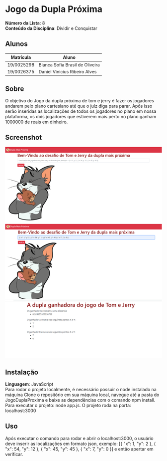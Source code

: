 

# Jogo da Dupla Próxima

**Número da Lista**: 8<br>
**Conteúdo da Disciplina**: Dividir e Conquistar<br>

## Alunos
|Matrícula | Aluno |
| -- | -- |
| 19/0025298  | Bianca Sofia Brasil de Oliveira|
| 19/0026375  | Daniel Vinicius Ribeiro Alves |

## Sobre 
O objetivo do Jogo da dupla próxima de tom e jerry é  fazer os jogadores andarem pelo plano cartesiano até que o juíz diga para parar. Após isso serão inseridas as localizações
de todos os jogadores no plano em nossa plataforma, os dois jogadores que estiverem mais perto no plano ganham 1000000 de reais em dinheiro.

## Screenshot

![Página 1](Prints/pagina1.png)
![Página 2](Prints/pagina2.png)
![Página 3](Prints/pagina3.png)


## Instalação 
**Linguagem**: JavaScript<br>
Para rodar o projeto localmente, é necessário possuir o node instalado na máquina
Clone o repositório em sua máquina local, navegue até a pasta do JogoDuplaProxima e baixe as dependências com o comando npm install.
Para executar o projeto: node app.js. O projeto roda na porta: localhost:3000

## Uso 
Após executar o comando para rodar e abrir o localhost:3000, o usuário deve inserir as localizações em formato json, exemplo: [{ "x": 1, "y": 2 }, { "x": 54, "y": 12 }, { "x": 45, "y": 45 }, { "x": 7, "y": 0 }] e então apertar em verificar.






